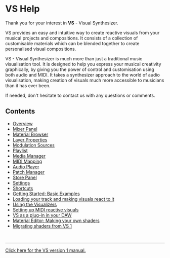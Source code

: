 # VS Help

Thank you for your interest in **VS** - Visual Synthesizer.

VS provides an easy and intuitive way to create reactive visuals from your musical projects and compositions. It consists of a collection of customisable materials which can be blended together to create personalised visual compositions.

VS - Visual Synthesizer is much more than just a traditional music visualisation tool. It is designed to help you express your musical creativity graphically, by giving you the power of control and customisation using both audio and MIDI. It takes a synthesizer approach to the world of audio visualisation, making creation of visuals much more accessible to musicians than it has ever been.

If needed, don't hesitate to contact us with any questions or comments.

## Contents

- [Overview](vs2/overview)
- [Mixer Panel](vs2/mixer-panel)
- [Material Browser](vs2/material-browser)
- [Layer Properties](vs2/layer-properties)
- [Modulation Sources](vs2/modulation-sources)
- [Playlist](vs2/playlist)
- [Media Manager](vs2/media-manager)
- [MIDI Mapping](vs2/midi-mapping)
- [Audio Player](vs2/audio-player)
- [Patch Manager](vs2/patch-manager)
- [Store Panel](vs2/store-panel)
- [Settings](vs2/settings)
- [Shortcuts](vs2/shortcuts)
- [Getting Started: Basic Examples](vs2/getting-started)
- [Loading your track and making visuals react to it](vs2/audio-reactive-visuals)
- [Using the Visualizers](vs2/visualizers)
- [Setting up MIDI reactive visuals](vs2/midi-reactive-visuals)
- [VS as a plug-in in your DAW](vs2/vs-plugin)
- [Material Editor: Making your own shaders](vs2/material-editor)
- [Migrating shaders from VS 1](vs2/migrating-shaders)

<br>

---

[Click here for the VS version 1 manual.](vs1/contents)
